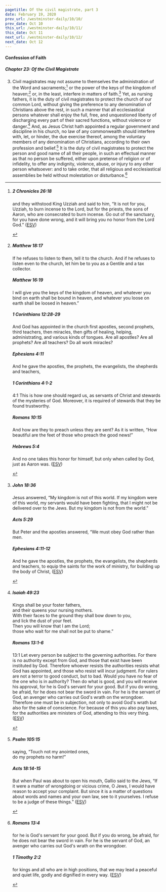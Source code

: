 ```yaml
---
pagetitle: Of the civil magistrate, part 3
date: February 19, 2020
prev_url: /westminster-daily/10/10/
prev_date: Oct 10
this_url: /westminster-daily/10/11/
this_date: Oct 11
next_url: /westminster-daily/10/12/
next_date: Oct 12
---
```


#### Confession of Faith

##### Chapter 23: Of the Civil Magistrate

3. Civil magistrates may not assume to themselves the administration of the Word and sacraments;[^fnref:wcf1] or the power of the keys of the kingdom of heaven;[^fnref:wcf2] or, in the least, interfere in matters of faith.[^fnref:wcf3] Yet, as nursing fathers, it is the duty of civil magistrates to protect the church of our common Lord, without giving the preference to any denomination of Christians above the rest, in such a manner that all ecclesiastical persons whatever shall enjoy the full, free, and unquestioned liberty of discharging every part of their sacred functions, without violence or danger.[^fnref:wcf4] And, as Jesus Christ hath appointed a regular government and discipline in his church, no law of any commonwealth should interfere with, let, or hinder, the due exercise thereof, among the voluntary members of any denomination of Christians, according to their own profession and belief.[^fnref:wcf5] It is the duty of civil magistrates to protect the person and good name of all their people, in such an effectual manner as that no person be suffered, either upon pretense of religion or of infidelity, to offer any indignity, violence, abuse, or injury to any other person whatsoever: and to take order, that all religious and ecclesiastical assemblies be held without molestation or disturbance.[^fnref:wcf6]

[^fnref:wcf1]: <div class="esv"><h5>2 Chronicles 26:18</h5> <div class="esv-text"><p id="p14026018.01-1">and they withstood King Uzziah and said to him, &#8220;It is not for you, Uzziah, to burn incense to the <span class="small-caps">Lord</span>, but for the priests, the sons of Aaron, who are consecrated to burn incense. Go out of the sanctuary, for you have done wrong, and it will bring you no honor from the <span class="small-caps">Lord</span> God.&#8221;  (<a href="http://www.esv.org" class="copyright">ESV</a>)</p> </div> </div>

[^fnref:wcf2]: <div class="esv"><h5>Matthew 18:17</h5> <div class="esv-text"><p id="p40018017.01-1"><span class="woc">If he refuses to listen to them, tell it to the church. And if he refuses to listen even to the church, let him be to you as a Gentile and a tax collector.</span></p> </div><h5>Matthew 16:19</h5> <div class="esv-text"><p id="p40016019.01-2"><span class="woc">I will give you the keys of the kingdom of heaven, and whatever you bind on earth shall be bound in heaven, and whatever you loose on earth shall be loosed in heaven.&#8221;</span></p> </div><h5>1 Corinthians 12:28-29</h5> <div class="esv-text"><p id="p46012028.01-3">And God has appointed in the church first apostles, second prophets, third teachers, then miracles, then gifts of healing, helping, administrating, and various kinds of tongues. Are all apostles? Are all prophets? Are all teachers? Do all work miracles?</p> </div><h5>Ephesians 4:11</h5> <div class="esv-text"><p id="p49004011.01-4">And he gave the apostles, the prophets, the evangelists, the shepherds and teachers,</p> </div><h5>1 Corinthians 4:1-2</h5> <div class="esv-text"> <p id="p46004001.05-5"><span class="chapter-num" id="v46004001-5">4:1&nbsp;</span>This is how one should regard us, as servants of Christ and stewards of the mysteries of God. Moreover, it is required of stewards that they be found trustworthy.</p> </div><h5>Romans 10:15</h5> <div class="esv-text"><p id="p45010015.01-6">And how are they to preach unless they are sent? As it is written, &#8220;How beautiful are the feet of those who preach the good news!&#8221;</p> </div><h5>Hebrews 5:4</h5> <div class="esv-text"><p id="p58005004.01-7">And no one takes this honor for himself, but only when called by God, just as Aaron was.  (<a href="http://www.esv.org" class="copyright">ESV</a>)</p> </div> </div>

[^fnref:wcf3]: <div class="esv"><h5>John 18:36</h5> <div class="esv-text"><p id="p43018036.01-1">Jesus answered, <span class="woc">&#8220;My kingdom is not of this world. If my kingdom were of this world, my servants would have been fighting, that I might not be delivered over to the Jews. But my kingdom is not from the world.&#8221;</span></p> </div><h5>Acts 5:29</h5> <div class="esv-text"><p id="p44005029.01-2">But Peter and the apostles answered, &#8220;We must obey God rather than men.</p> </div><h5>Ephesians 4:11-12</h5> <div class="esv-text"><p id="p49004011.01-3">And he gave the apostles, the prophets, the evangelists, the shepherds and teachers, to equip the saints for the work of ministry, for building up the body of Christ,  (<a href="http://www.esv.org" class="copyright">ESV</a>)</p> </div> </div>

[^fnref:wcf4]: <div class="esv"><h5>Isaiah 49:23</h5> <div class="esv-text"><div class="block-indent"> <p class="line-group" id="p23049023.01-1">Kings shall be your foster fathers,<br /> <span class="indent"></span>and their queens your nursing mothers.<br /> With their faces to the ground they shall bow down to you,<br /> <span class="indent"></span>and lick the dust of your feet.<br /> Then you will know that I am the <span class="small-caps">Lord</span>;<br /> <span class="indent"></span>those who wait for me shall not be put to shame.&#8221;</p> </div> </div><h5>Romans 13:1-6</h5> <div class="esv-text"> <p id="p45013001.05-2"><span class="chapter-num" id="v45013001-2">13:1&nbsp;</span>Let every person be subject to the governing authorities. For there is no authority except from God, and those that exist have been instituted by God. Therefore whoever resists the authorities resists what God has appointed, and those who resist will incur judgment. For rulers are not a terror to good conduct, but to bad. Would you have no fear of the one who is in authority? Then do what is good, and you will receive his approval, for he is God's servant for your good. But if you do wrong, be afraid, for he does not bear the sword in vain. For he is the servant of God, an avenger who carries out God's wrath on the wrongdoer. Therefore one must be in subjection, not only to avoid God's wrath but also for the sake of conscience. For because of this you also pay taxes, for the authorities are ministers of God, attending to this very thing.  (<a href="http://www.esv.org" class="copyright">ESV</a>)</p> </div> </div>

[^fnref:wcf5]: <div class="esv"><h5>Psalm 105:15</h5> <div class="esv-text"><div class="block-indent"> <p class="line-group" id="p19105015.01-1">saying, &#8220;Touch not my anointed ones,<br /> <span class="indent"></span>do my prophets no harm!&#8221;</p> </div> </div><h5>Acts 18:14-15</h5> <div class="esv-text"><p id="p44018014.01-2">But when Paul was about to open his mouth, Gallio said to the Jews, &#8220;If it were a matter of wrongdoing or vicious crime, O Jews, I would have reason to accept your complaint. But since it is a matter of questions about words and names and your own law, see to it yourselves. I refuse to be a judge of these things.&#8221;  (<a href="http://www.esv.org" class="copyright">ESV</a>)</p> </div> </div>

[^fnref:wcf6]: <div class="esv"><h5>Romans 13:4</h5> <div class="esv-text"><p id="p45013004.01-1">for he is God's servant for your good. But if you do wrong, be afraid, for he does not bear the sword in vain. For he is the servant of God, an avenger who carries out God's wrath on the wrongdoer.</p> </div><h5>1 Timothy 2:2</h5> <div class="esv-text"><p id="p54002002.01-2">for kings and all who are in high positions, that we may lead a peaceful and quiet life, godly and dignified in every way.  (<a href="http://www.esv.org" class="copyright">ESV</a>)</p> </div> </div>


